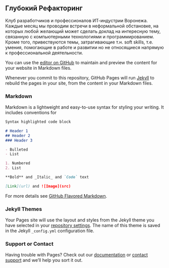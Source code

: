 ## Глубокий Рефакторинг

Клуб разработчиков и профессионалов ИТ-индустрии Воронежа. Каждые месяц мы проводим встречи в неформальной обстановке, на которых любой желающий может сделать доклад на интересную тему, связанную с компьютерными технологиями и программированием. Кроме того, привествуются темы, затрагивающие т.н. soft skills, т.е. умения, помогающие в работе и развитии но не относящиеся напрямую к профессиональной деятельности.

You can use the [editor on GitHub](https://github.com/deeprefactoring/deeprefactoring.github.io/edit/master/index.md) to maintain and preview the content for your website in Markdown files.

Whenever you commit to this repository, GitHub Pages will run [Jekyll](https://jekyllrb.com/) to rebuild the pages in your site, from the content in your Markdown files.

### Markdown

Markdown is a lightweight and easy-to-use syntax for styling your writing. It includes conventions for

```markdown
Syntax highlighted code block

# Header 1
## Header 2
### Header 3

- Bulleted
- List

1. Numbered
2. List

**Bold** and _Italic_ and `Code` text

[Link](url) and ![Image](src)
```

For more details see [GitHub Flavored Markdown](https://guides.github.com/features/mastering-markdown/).

### Jekyll Themes

Your Pages site will use the layout and styles from the Jekyll theme you have selected in your [repository settings](https://github.com/deeprefactoring/deeprefactoring.github.io/settings). The name of this theme is saved in the Jekyll `_config.yml` configuration file.

### Support or Contact

Having trouble with Pages? Check out our [documentation](https://help.github.com/categories/github-pages-basics/) or [contact support](https://github.com/contact) and we’ll help you sort it out.
